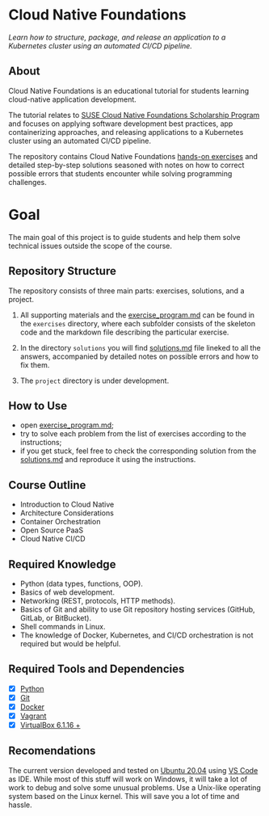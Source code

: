 # Cloud Native Foundations

*Learn how to structure, package, and release an application to a Kubernetes cluster using an automated CI/CD pipeline.*

## About

Cloud Native Foundations is an educational tutorial for students learning cloud-native application development.

The tutorial relates to [SUSE Cloud Native Foundations Scholarship Program](https://www.udacity.com/scholarships/suse-cloud-native-foundations-scholarship) and focuses on applying software development best practices, app containerizing approaches, and releasing applications to a Kubernetes cluster using an automated CI/CD pipeline.

The repository contains Cloud Native Foundations [hands-on exercises](https://github.com/udacity/nd064_course_1) and detailed step-by-step solutions seasoned with notes on how to correct possible errors that students encounter while solving programming challenges.

# Goal

The main goal of this project is to guide students and help them solve technical issues outside the scope of the course.

## Repository Structure

The repository consists of three main parts: exercises, solutions, and a project.

1. All supporting materials and the [exercise_program.md](exercises/exercise_program.md) can be found in the `exercises` directory, where each subfolder consists of the skeleton code and the markdown file describing the particular exercise.

2. In the directory `solutions` you will find [solutions.md](solutions/solution_list.md) file lineked to all the answers, accompanied by detailed notes on possible errors and how to fix them.

3. The `project` directory is under development.

## How to Use

- open [exercise_program.md](exercises/exercise_program.md);
- try to solve each problem from the list of exercises according to the instructions;
- if you get stuck, feel free to check the corresponding solution from the [solutions.md](solutions/solution_list.md) and reproduce it using the instructions.

## Course Outline

- Introduction to Cloud Native
- Architecture Considerations
- Container Orchestration
- Open Source PaaS
- Cloud Native CI/CD

## Required Knowledge

- Python (data types, functions, OOP).
- Basics of web development.
- Networking (REST, protocols, HTTP methods).
- Basics of Git and ability to use Git repository hosting services (GitHub, GitLab, or BitBucket).
- Shell commands in Linux.
- The knowledge of Docker, Kubernetes, and CI/CD orchestration is not required but would be helpful.

## Required Tools and Dependencies

- [x] [Python](https://www.python.org/downloads/)
- [x] [Git](https://git-scm.com/downloads)
- [x] [Docker](https://docs.docker.com/get-docker/)
- [x] [Vagrant](https://www.vagrantup.com/downloads)
- [x] [VirtualBox 6.1.16 +](https://www.virtualbox.org/wiki/Downloads)

## Recomendations

The current version developed and tested on [Ubuntu 20.04](https://ubuntu.com/download/desktop) using [VS Code](https://code.visualstudio.com) as IDE. While most of this stuff will work on Windows, it will take a lot of work to debug and solve some unusual problems. Use a Unix-like operating system based on the Linux kernel. This will save you a lot of time and hassle.
